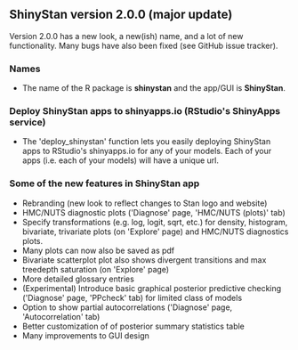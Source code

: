 ## ShinyStan version 2.0.0 (major update)

Version 2.0.0 has a new look, a new(ish) name, and a lot of new functionality. 
Many bugs have also been fixed (see GitHub issue tracker). 

### Names
* The name of the R package is **shinystan** and the app/GUI is **ShinyStan**. 

### Deploy ShinyStan apps to shinyapps.io (RStudio's ShinyApps service)
* The 'deploy_shinystan' function lets you easily deploying ShinyStan apps 
to RStudio's shinyapps.io for any of your models. Each of your apps 
(i.e. each of your models) will have a unique url.

### Some of the new features in ShinyStan app 
* Rebranding (new look to reflect changes to Stan logo and website)
* HMC/NUTS diagnostic plots ('Diagnose' page, 'HMC/NUTS (plots)' tab)
* Specify transformations (e.g. log, logit, sqrt, etc.) for density, 
histogram, bivariate, trivariate plots (on 'Explore' page) and HMC/NUTS diagnostics
plots.
* Many plots can now also be saved as pdf
* Bivariate scatterplot plot also shows divergent transitions and max treedepth 
saturation (on 'Explore' page)
* More detailed glossary entries
* (Experimental) Introduce basic graphical posterior predictive 
checking ('Diagnose' page, 'PPcheck' tab) for limited class of models
* Option to show partial autocorrelations ('Diagnose' page, 'Autocorrelation' tab)
* Better customization of of posterior summary statistics table
* Many improvements to GUI design
